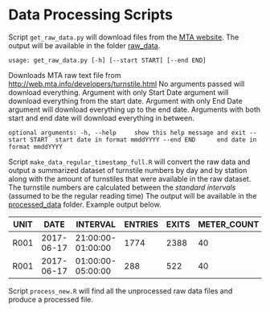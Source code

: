 # Data Processing Scripts

Script `get_raw_data.py` will download files from the [MTA website](http://web.mta.info/developers/turnstile.html). The output will be available in the folder [raw_data](https://github.com/sho-ohata-ischool/NYC-MTA-Ridership/tree/master/data/raw_data).

`usage: get_raw_data.py [-h] [--start START] [--end END]`

Downloads MTA raw text file from http://web.mta.info/developers/turnstile.html
No arguments passed will download everything.
Argument with only Start Date argument will download everything from the start date.
Argument with only End Date argument will download everything up to the end date.
Arguments with both start and end date will download everything in between.

`optional arguments:
  -h, --help     show this help message and exit
  --start START  start date in format mmddYYYY
  --end END      end date in format mmddYYYY
`

Script `make_data_regular_timestamp_full.R` will convert the raw data and output a summarized dataset of turnstile numbers by day and by station along with the amount of turnstiles that were available in the raw dataset. The turnstile numbers are calculated between the *standard intervals* (assumed to be the regular reading time) The output will be available in the [processed_data](https://github.com/sho-ohata-ischool/NYC-MTA-Ridership/tree/master/data/processed) folder. Example output below. 

UNIT|DATE|INTERVAL|ENTRIES|EXITS|METER_COUNT
----|----|--------|-------|-----|-----------
R001|2017-06-17|21:00:00-01:00:00|1774|2388|40
R001|2017-06-17|01:00:00-05:00:00|288|522|40

Script `process_new.R` will find all the unprocessed raw data files and produce a processed file.
